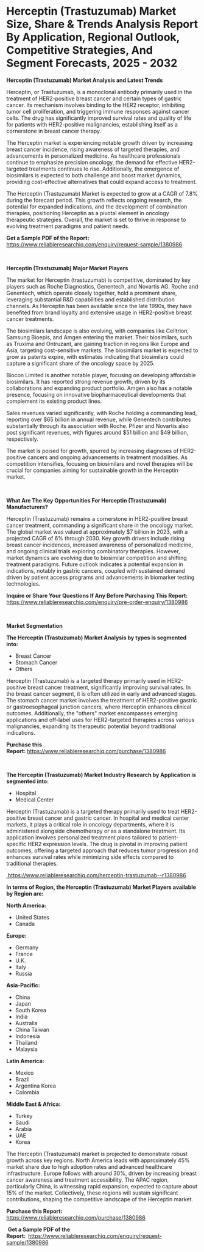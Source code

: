 <p><h1>Herceptin (Trastuzumab) Market Size, Share & Trends Analysis Report By Application, Regional Outlook, Competitive Strategies, And Segment Forecasts, 2025 - 2032</h1></p><p><strong>Herceptin (Trastuzumab) Market Analysis and Latest Trends</strong></p>
<p><p>Herceptin, or Trastuzumab, is a monoclonal antibody primarily used in the treatment of HER2-positive breast cancer and certain types of gastric cancer. Its mechanism involves binding to the HER2 receptor, inhibiting tumor cell proliferation, and triggering immune responses against cancer cells. The drug has significantly improved survival rates and quality of life for patients with HER2-positive malignancies, establishing itself as a cornerstone in breast cancer therapy.</p><p>The Herceptin market is experiencing notable growth driven by increasing breast cancer incidence, rising awareness of targeted therapies, and advancements in personalized medicine. As healthcare professionals continue to emphasize precision oncology, the demand for effective HER2-targeted treatments continues to rise. Additionally, the emergence of biosimilars is expected to both challenge and boost market dynamics, providing cost-effective alternatives that could expand access to treatment.</p><p>The Herceptin (Trastuzumab) Market is expected to grow at a CAGR of 7.8% during the forecast period. This growth reflects ongoing research, the potential for expanded indications, and the development of combination therapies, positioning Herceptin as a pivotal element in oncology therapeutic strategies. Overall, the market is set to thrive in response to evolving treatment paradigms and patient needs.</p></p>
<p><strong>Get a Sample PDF of the Report:&nbsp;</strong> <a href="https://www.reliableresearchiq.com/enquiry/request-sample/1380986?utm_campaign=2315&utm_medium=2&utm_source=Github&utm_content=ia&utm_term=19042025&utm_id=herceptin-trastuzumab">https://www.reliableresearchiq.com/enquiry/request-sample/1380986</a></p>
<p>&nbsp;</p>
<p><strong>Herceptin (Trastuzumab) Major Market Players</strong></p>
<p><p>The market for Herceptin (trastuzumab) is competitive, dominated by key players such as Roche Diagnostics, Genentech, and Novartis AG. Roche and Genentech, which operate closely together, hold a prominent share, leveraging substantial R&D capabilities and established distribution channels. As Herceptin has been available since the late 1990s, they have benefited from brand loyalty and extensive usage in HER2-positive breast cancer treatments.</p><p>The biosimilars landscape is also evolving, with companies like Celltrion, Samsung Bioepis, and Amgen entering the market. Their biosimilars, such as Truxima and Ontruzant, are gaining traction in regions like Europe and Asia, targeting cost-sensitive markets. The biosimilars market is expected to grow as patents expire, with estimates indicating that biosimilars could capture a significant share of the oncology space by 2025.</p><p>Biocon Limited is another notable player, focusing on developing affordable biosimilars. It has reported strong revenue growth, driven by its collaborations and expanding product portfolio. Amgen also has a notable presence, focusing on innovative biopharmaceutical developments that complement its existing product lines.</p><p>Sales revenues varied significantly, with Roche holding a commanding lead, reporting over $65 billion in annual revenue, while Genentech contributes substantially through its association with Roche. Pfizer and Novartis also post significant revenues, with figures around $51 billion and $49 billion, respectively.</p><p>The market is poised for growth, spurred by increasing diagnoses of HER2-positive cancers and ongoing advancements in treatment modalities. As competition intensifies, focusing on biosimilars and novel therapies will be crucial for companies aiming for sustainable growth in the Herceptin market.</p></p>
<p>&nbsp;</p>
<p><strong>What Are The Key Opportunities For Herceptin (Trastuzumab) Manufacturers?</strong></p>
<p><p>Herceptin (Trastuzumab) remains a cornerstone in HER2-positive breast cancer treatment, commanding a significant share in the oncology market. The global market was valued at approximately $7 billion in 2023, with a projected CAGR of 6% through 2030. Key growth drivers include rising breast cancer incidences, increased awareness of personalized medicine, and ongoing clinical trials exploring combinatory therapies. However, market dynamics are evolving due to biosimilar competition and shifting treatment paradigms. Future outlook indicates a potential expansion in indications, notably in gastric cancers, coupled with sustained demand driven by patient access programs and advancements in biomarker testing technologies.</p></p>
<p><strong>Inquire or Share Your Questions If Any Before Purchasing This Report:</strong> <a href="https://www.reliableresearchiq.com/enquiry/pre-order-enquiry/1380986?utm_campaign=2315&utm_medium=2&utm_source=Github&utm_content=ia&utm_term=19042025&utm_id=herceptin-trastuzumab">https://www.reliableresearchiq.com/enquiry/pre-order-enquiry/1380986</a></p>
<p>&nbsp;</p>
<p><strong>Market Segmentation</strong></p>
<p><strong>The Herceptin (Trastuzumab) Market Analysis by types is segmented into:</strong></p>
<p><ul><li>Breast Cancer</li><li>Stomach Cancer</li><li>Others</li></ul></p>
<p><p>Herceptin (Trastuzumab) is a targeted therapy primarily used in HER2-positive breast cancer treatment, significantly improving survival rates. In the breast cancer segment, it is often utilized in early and advanced stages. The stomach cancer market involves the treatment of HER2-positive gastric or gastroesophageal junction cancers, where Herceptin enhances clinical outcomes. Additionally, the "others" market encompasses emerging applications and off-label uses for HER2-targeted therapies across various malignancies, expanding its therapeutic potential beyond traditional indications.</p></p>
<p><strong>Purchase this Report:&nbsp;</strong><a href="https://www.reliableresearchiq.com/purchase/1380986?utm_campaign=2315&utm_medium=2&utm_source=Github&utm_content=ia&utm_term=19042025&utm_id=herceptin-trastuzumab">https://www.reliableresearchiq.com/purchase/1380986</a></p>
<p>&nbsp;</p>
<p><strong>The Herceptin (Trastuzumab) Market Industry Research by Application is segmented into:</strong></p>
<p><ul><li>Hospital</li><li>Medical Center</li></ul></p>
<p><p>Herceptin (Trastuzumab) is a targeted therapy primarily used to treat HER2-positive breast cancer and gastric cancer. In hospital and medical center markets, it plays a critical role in oncology departments, where it is administered alongside chemotherapy or as a standalone treatment. Its application involves personalized treatment plans tailored to patient-specific HER2 expression levels. The drug is pivotal in improving patient outcomes, offering a targeted approach that reduces tumor progression and enhances survival rates while minimizing side effects compared to traditional therapies.</p></p>
<p><a href="https://www.reliableresearchiq.com/herceptin-trastuzumab--r1380986?utm_campaign=2315&utm_medium=2&utm_source=Github&utm_content=ia&utm_term=19042025&utm_id=herceptin-trastuzumab">&nbsp;https://www.reliableresearchiq.com/herceptin-trastuzumab--r1380986</a></p>
<p><strong>In terms of Region, the Herceptin (Trastuzumab) Market Players available by Region are:</strong></p>
<p>
    <p> <strong> North America: </strong>
        <ul>
            <li>United States</li>
            <li>Canada</li>
        </ul>
        </p> 
    <p> <strong> Europe: </strong>
        <ul>
            <li>Germany</li>
            <li>France</li>
            <li>U.K.</li>
            <li>Italy</li>
            <li>Russia</li>
        </ul>
        </p> 
    <p> <strong> Asia-Pacific: </strong>
        <ul>
            <li>China</li>
            <li>Japan</li>
            <li>South Korea</li>
            <li>India</li>
            <li>Australia</li>
            <li>China Taiwan</li>
            <li>Indonesia</li>
            <li>Thailand</li>
            <li>Malaysia</li>
        </ul>
        </p> 
    <p> <strong> Latin America: </strong>
        <ul>
            <li>Mexico</li>
            <li>Brazil</li>
            <li>Argentina Korea</li>
            <li>Colombia</li>
        </ul>
        </p> 
    <p> <strong> Middle East & Africa: </strong>
        <ul>
            <li>Turkey</li>
            <li>Saudi</li>
            <li>Arabia</li>
            <li>UAE</li>
            <li>Korea</li>
        </ul>
    </p>
    </p>
<p><p>The Herceptin (Trastuzumab) market is projected to demonstrate robust growth across key regions. North America leads with approximately 45% market share due to high adoption rates and advanced healthcare infrastructure. Europe follows with around 30%, driven by increasing breast cancer awareness and treatment accessibility. The APAC region, particularly China, is witnessing rapid expansion, expected to capture about 15% of the market. Collectively, these regions will sustain significant contributions, shaping the competitive landscape of the Herceptin market.</p></p>
<p><strong>Purchase this Report: </strong><a href="https://www.reliableresearchiq.com/purchase/1380986?utm_campaign=2315&utm_medium=2&utm_source=Github&utm_content=ia&utm_term=19042025&utm_id=herceptin-trastuzumab">https://www.reliableresearchiq.com/purchase/1380986</a></p>
<p>&nbsp;<strong>Get a Sample PDF of the Report:&nbsp;&nbsp;</strong><a href="https://www.reliableresearchiq.com/enquiry/request-sample/1380986?utm_campaign=2315&utm_medium=2&utm_source=Github&utm_content=ia&utm_term=19042025&utm_id=herceptin-trastuzumab">https://www.reliableresearchiq.com/enquiry/request-sample/1380986</a></p>
<p><strong></strong></p>
<p><p></p><p></p><p></p></p>